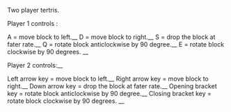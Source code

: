 Two player tertris. 

Player 1 controls :

A = move block to left.__
D = move block to right.__
S = drop the block at fater rate.__
Q = rotate block anticlockwise by 90 degree.__
E = rotate block clockwise by 90 degrees. __


Player 2 controls:__


Left arrow key = move block to left.__
Right arrow key = move block to right.__
Down arrow key = drop the block at fater rate.__
Opening bracket key = rotate block anticlockwise by 90 degree.__
Closing bracket key = rotate block clockwise by 90 degrees. __
